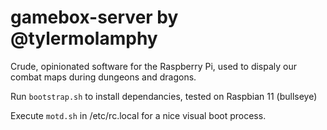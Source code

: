 # gamebox-server by @tylermolamphy
Crude, opinionated software for the Raspberry Pi, used to dispaly our combat maps during dungeons and dragons.

Run `bootstrap.sh` to install dependancies, tested on Raspbian 11 (bullseye)

Execute `motd.sh` in /etc/rc.local for a nice visual boot process.